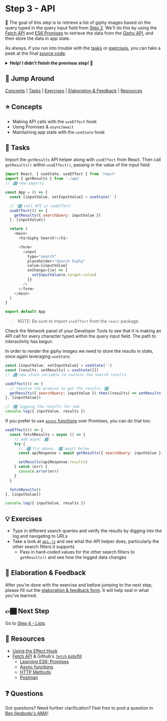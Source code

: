 # Step 3 - API

🏅 The goal of this step is to retrieve a list of giphy images based on the query typed in the query input field from [Step 2](../02-query-field). We'll do this by using the [Fetch API](https://developer.mozilla.org/en-US/docs/Web/API/Fetch_API) and [ES6 Promises](http://www.benmvp.com/learning-es6-promises/) to retrieve the data from the [Giphy API](https://developers.giphy.com/docs/api/endpoint/), and then store the data in app state.

As always, if you run into trouble with the [tasks](#tasks) or [exercises](#exercises), you can take a peek at the final [source code](./).

<details>
  <summary><b>Help! I didn't finish the previous step! 🚨</b></summary>

If you didn't successfully complete the previous step, you can jump right in by copying the step.

Complete the [setup instructions](../../README.md#setup) if you have not yet followed them.

Re-run the setup script, but use the previous step as a starting point:

```sh
npm run setup -- src/02-query-field
```

This will also back up your `src/workshop` folder, saving your work.

Now restart the app:

```sh
npm start
```

After some initial compiling, a new browser window should open up at http://localhost:3000/, and you should be able to continue on with the tasks below.

</details>

## 🐇 Jump Around

[Concepts](#-concepts) | [Tasks](#-tasks) | [Exercises](#-exercises) | [Elaboration & Feedback](#-elaboration--feedback) | [Resources](#-resources)

## ⭐ Concepts

- Making API calls with the `useEffect` hook
- Using Promises & `async`/`await`
- Maintaining app state with the `useState` hook

## 📝 Tasks

Import the `getResults` API helper along with `useEffect` from React. Then call `getResults()` within `useEffect()`, passing in the value of the input field:

```js
import React, { useState, useEffect } from 'react'
import { getResults } from './api'
// 👆🏾 new imports

const App = () => {
  const [inputValue, setInputValue] = useState('')

  // 👇🏾 call API w/ useEffect
  useEffect(() => {
    getResults({ searchQuery: inputValue })
  }, [inputValue])

  return (
    <main>
      <h1>Giphy Search!</h1>

      <form>
        <input
          type="search"
          placeholder="Search Giphy"
          value={inputValue}
          onChange={(e) => {
            setInputValue(e.target.value)
          }}
        />
      </form>
    </main>
  )
}

export default App
```

> NOTE: Be sure to import `useEffect` from the `react` package.

Check the Network panel of your Developer Tools to see that it is making an API call for every character typed within the query input field. The path to interactivity has begun.

In order to render the giphy images we need to store the results in state, once again leveraging `useState`:

```js
const [inputValue, setInputValue] = useState('')
const [results, setResults] = useState([])
// 👆🏾 new state variable to contain the search results

useEffect(() => {
  // resolve the promise to get the results 👇🏾
  getResults({ searchQuery: inputValue }).then((results) => setResults(results))
}, [inputValue])

// 👇🏾 logging the results for now
console.log({ inputValue, results })
```

If you prefer to use [`async` functions](https://developer.mozilla.org/en-US/docs/Web/JavaScript/Reference/Statements/async_function) over Promises, you can do that too:

```js
useEffect(() => {
  const fetchResults = async () => {
    // add async 👆🏾
    try {
      // 👆🏾 try above, 👇🏾 await below
      const apiResponse = await getResults({ searchQuery: inputValue })

      setResults(apiResponse.results)
    } catch (err) {
      console.error(err)
    }
  }

  fetchResults()
}, [inputValue])

console.log({ inputValue, results })
```

## 💡 Exercises

- Type in different search queries and verify the results by digging into the log and navigating to URLs
- Take a look at [`api.js`](./api.js) and see what the API helper does, particularly the other search filters it supports
  - Pass in hard-coded values for the other search filters to `getResults()` and see how the logged data changes

## 🧠 Elaboration & Feedback

After you're done with the exercise and before jumping to the next step, please fill out the [elaboration & feedback form](https://docs.google.com/forms/d/e/1FAIpQLScRocWvtbrl4XmT5_NRiE8bSK3CMZil-ZQByBAt8lpsurcRmw/viewform?usp=pp_url&entry.1671251225=React+FUNdamentals+Workshop&entry.1984987236=Step+3+-+API). It will help seal in what you've learned.

## 👉🏾 Next Step

Go to [Step 4 - Lists](../04-lists/).

## 📕 Resources

- [Using the Effect Hook](https://reactjs.org/docs/hooks-effect.html)
- [Fetch API](https://developer.mozilla.org/en-US/docs/Web/API/Fetch_API) & Github's [`fetch` polyfill](https://github.com/github/fetch)
  - [Learning ES6: Promises](http://www.benmvp.com/learning-es6-promises/)
  - [Async functions](https://developer.mozilla.org/en-US/docs/Web/JavaScript/Reference/Statements/async_function)
  - [HTTP Methods](http://restfulapi.net/http-methods/)
  - [Postman](https://www.getpostman.com/)

## ❓ Questions

Got questions? Need further clarification? Feel free to post a question in [Ben Ilegbodu's AMA](http://www.benmvp.com/ama/)!
